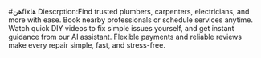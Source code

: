 #هنfixها
Diescrption:Find trusted plumbers, carpenters, electricians, and more with ease. Book nearby professionals or schedule services anytime. Watch quick DIY videos to fix simple issues yourself, and get instant guidance from our AI assistant. Flexible payments and reliable reviews make every repair simple, fast, and stress-free.
